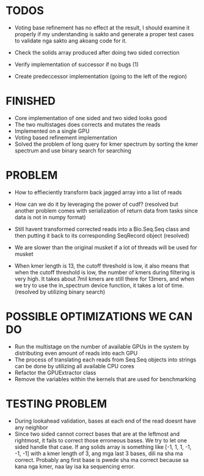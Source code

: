 # TODOS

- Voting base refinement has no effect at the result, I should examine it properly if my understanding is sakto and generate a proper test cases to validate nga sakto ang akoang code for it.
- Check the solids array produced after doing two sided correction

- Verify implementation of successor if no bugs (1)

- Create predeccessor implementation (going to the left of the region)




 
# FINISHED

- Core implementation of one sided and two sided looks good
- The two multistages does corrects and mutates the reads
- Implemented on a single GPU
- Voting based refinement implementation
- Solved the problem of long query for kmer spectrum by sorting the kmer spectrum and use binary search for searching

# PROBLEM
- How to effieciently transform back jagged array into a list of reads

- How can we do it by leveraging the power of cudf?  (resolved but another problem comes with serialization of return data from tasks since data is not in numpy format)

- Still havent transformed corrected reads into a Bio.Seq.Seq class and then putting it back to its corresponding SeqRecord object (resolved)

- We are slower than the original musket if a lot of threads will be used for musket

- When kmer length is 13, the cutoff threshold is low, it also means that when the cutoff threshold is low, the number of kmers during filtering is very high. It takes about 7mil kmers are still there for 13mers, and when we try to use the in_spectrum device function, it takes a lot of time. (resolved by utilizing binary search)

# POSSIBLE OPTIMIZATIONS WE CAN DO
- Run the multistage on the number of available GPUs in the system by distributing even amount of reads into each GPU
- The process of translating each reads from Seq.Seq objects into strings can be done by utilizing all available CPU cores
- Refactor the GPUExtractor class 
- Remove the variables within the kernels that are used for benchmarking



# TESTING PROBLEM
- During lookahead validation, bases at each end of the read doesnt have any neighbor
- Since two sided cannot correct bases that are at the leftmost and rightmost, it fails to correct those erroneous bases. We try to let one sided handle that case. If ang solids array is something like [-1, 1, 1, -1, -1, -1] with a kmer length of 3, ang mga last 3 bases, dili na sha ma correct. Probably ang first base is pwede sha ma correct because sa kana nga kmer, naa lay isa ka sequencing error. 
